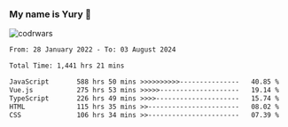 ### My name is Yury 👋 
![codrwars](https://www.codewars.com/users/litury/badges/micro) 


<!--START_SECTION:waka-->

```txt
From: 28 January 2022 - To: 03 August 2024

Total Time: 1,441 hrs 21 mins

JavaScript       588 hrs 50 mins >>>>>>>>>>---------------   40.85 %
Vue.js           275 hrs 53 mins >>>>>--------------------   19.14 %
TypeScript       226 hrs 49 mins >>>>---------------------   15.74 %
HTML             115 hrs 35 mins >>-----------------------   08.02 %
CSS              106 hrs 34 mins >>-----------------------   07.39 %
```

<!--END_SECTION:waka-->

